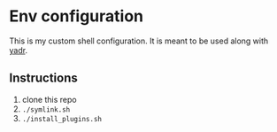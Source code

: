 # Env configuration

This is my custom shell configuration. It is meant to be used along with [yadr](https://github.com/skwp/dotfiles).

## Instructions

1. clone this repo
2. `./symlink.sh`
3. `./install_plugins.sh`
